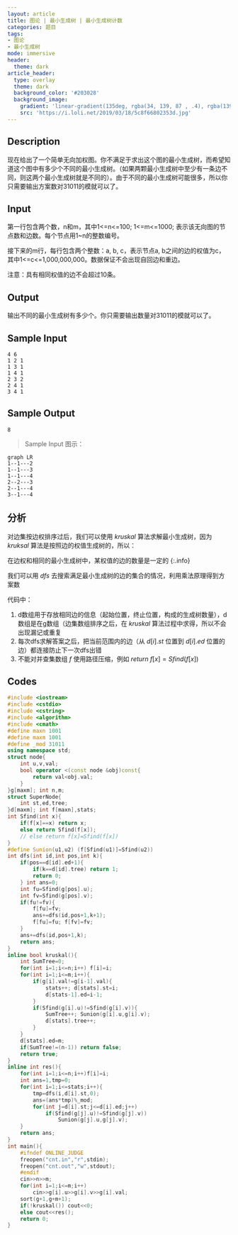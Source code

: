 ```yaml
---
layout: article
title: 图论 | 最小生成树 | 最小生成树计数
categories: 题目
tags: 
- 图论
- 最小生成树
mode: immersive
header:
  theme: dark
article_header:
  type: overlay
  theme: dark
  background_color: '#203028'
  background_image:
    gradient: 'linear-gradient(135deg, rgba(34, 139, 87 , .4), rgba(139, 34, 139, .4))'
    src: 'https://i.loli.net/2019/03/18/5c8f66802353d.jpg'
---
```

<!--more-->

## Description

现在给出了一个简单无向加权图。你不满足于求出这个图的最小生成树，而希望知道这个图中有多少个不同的最小生成树。（如果两颗最小生成树中至少有一条边不同，则这两个最小生成树就是不同的）。由于不同的最小生成树可能很多，所以你只需要输出方案数对31011的模就可以了。

## Input

第一行包含两个数，n和m，其中1<=n<=100; 1<=m<=1000; 表示该无向图的节点数和边数。每个节点用1~n的整数编号。　　

接下来的m行，每行包含两个整数：a, b, c，表示节点a, b之间的边的权值为c，其中1<=c<=1,000,000,000。数据保证不会出现自回边和重边。　　

注意：具有相同权值的边不会超过10条。

## Output

输出不同的最小生成树有多少个。你只需要输出数量对31011的模就可以了。

##  Sample Input

```text
4 6
1 2 1
1 3 1
1 4 1
2 3 2
2 4 1
3 4 1
```

## Sample Output

```text
8
```

> Sample Input 图示：


```mermaid
graph LR
1--1---2
1--1---3
1--1---4
2--2---3
2--1---4
3--1---4
```


## 分析

对边集按边权排序过后，我们可以使用 $kruskal$ 算法求解最小生成树，因为 $kruksal$ 算法是按照边的权值生成树的，所以：

在边权和相同的最小生成树中，某权值的边的数量是一定的
{:.info}

我们可以用 $dfs$ 去搜索满足最小生成树的边的集合的情况，利用乘法原理得到方案数

代码中：

1. d数组用于存放相同边的信息（起始位置，终止位置，构成的生成树数量），d数组是在g数组（边集数组排序之后，在 $kruskal$ 算法过程中求得，所以不会出现漏记或重复
2. 每次dfs求解答案之后，把当前范围内的边（从 $d[i].st$ 位置到 $d[i].ed$ 位置的边）都连接防止下一次dfs出错
3. 不能对并查集数组 $f$ 使用路径压缩，例如 $return\;f[x]=Sfind(f[x])$

## Codes

```cpp
#include <iostream>
#include <cstdio>
#include <cstring>
#include <algorithm>
#include <cmath>
#define maxn 1001
#define maxm 1001
#define _mod 31011
using namespace std;
struct node{
	int u,v,val;
	bool operator <(const node &obj)const{
		return val<obj.val;
	}
}g[maxm]; int n,m;
struct SuperNode{
	int st,ed,tree;
}d[maxm]; int f[maxn],stats;
int Sfind(int x){
	if(f[x]==x) return x;
	else return Sfind(f[x]);
    // else return f[x]=Sfind(f[x])
}
#define Sunion(u1,u2) (f[Sfind(u1)]=Sfind(u2))
int dfs(int id,int pos,int k){
	if(pos==d[id].ed+1){
		if(k==d[id].tree) return 1;
		return 0;
	} int ans=0;
	int fu=Sfind(g[pos].u);
	int fv=Sfind(g[pos].v);
	if(fu!=fv){
		f[fu]=fv;
		ans+=dfs(id,pos+1,k+1);
		f[fu]=fu; f[fv]=fv;
	}
	ans+=dfs(id,pos+1,k);
	return ans;
}
inline bool kruskal(){
	int SumTree=0;
	for(int i=1;i<=n;i++) f[i]=i;
	for(int i=1;i<=m;i++){
		if(g[i].val!=g[i-1].val){
			stats++; d[stats].st=i;
			d[stats-1].ed=i-1;
		}
		if(Sfind(g[i].u)!=Sfind(g[i].v)){
			SumTree++; Sunion(g[i].u,g[i].v);
			d[stats].tree++;
		}
	}
	d[stats].ed=m;
	if(SumTree!=(n-1)) return false;
	return true;
}
inline int res(){
	for(int i=1;i<=n;i++)f[i]=i;
	int ans=1,tmp=0;
	for(int i=1;i<=stats;i++){
		tmp=dfs(i,d[i].st,0);
		ans=(ans*tmp)%_mod;
		for(int j=d[i].st;j<=d[i].ed;j++)
			if(Sfind(g[j].u)!=Sfind(g[j].v))
				Sunion(g[j].u,g[j].v);
	}
	return ans;
}
int main(){
	#ifndef ONLINE_JUDGE
	freopen("cnt.in","r",stdin);
	freopen("cnt.out","w",stdout);
	#endif
	cin>>n>>m;
	for(int i=1;i<=m;i++)
		cin>>g[i].u>>g[i].v>>g[i].val;
	sort(g+1,g+m+1);
	if(!kruskal()) cout<<0;
	else cout<<res();
	return 0;
}
```

